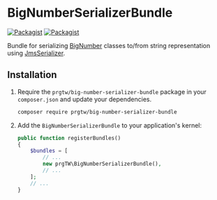 # BigNumberSerializerBundle

[![Packagist](https://img.shields.io/packagist/l/prgtw/big-number-serializer-bundle.svg)](https://github.com/prgTW/big-number-serializer-bundle)
[![Packagist](https://img.shields.io/packagist/v/prgtw/big-number-serializer-bundle.svg)](https://packagist.org/packages/prgtw/big-number-serializer-bundle)

Bundle for serializing [BigNumber](https://github.com/brick/math) classes to/from string representation using [JmsSerializer](https://github.com/schmittjoh/serializer).

## Installation

1. Require the `prgtw/big-number-serializer-bundle` package in your `composer.json`
   and update your dependencies.
	
	```bash
	composer require prgtw/big-number-serializer-bundle
	```

2. Add the `BigNumberSerializerBundle` to your application's kernel:

	```php
	public function registerBundles()
	{
		$bundles = [
			// ...
			new prgTW\BigNumberSerializerBundle(),
			// ...
		];
		// ...
	}
	````

